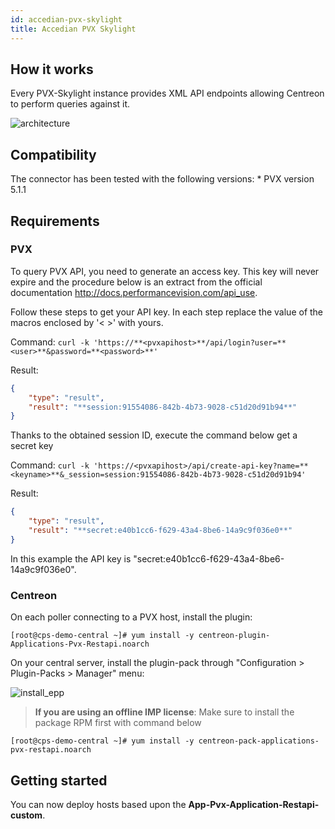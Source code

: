 ```yaml
---
id: accedian-pvx-skylight
title: Accedian PVX Skylight
---
```


## How it works

Every PVX-Skylight instance provides XML API endpoints allowing Centreon to
perform queries against it.

![architecture](../../assets/integrations/external/skylight-pvx-connector.png)

## Compatibility

The connector has been tested with the following versions: \* PVX version 5.1.1

## Requirements

### PVX

To query PVX API, you need to generate an access key. This key will never expire
and the procedure below is an extract from the official documentation
<http://docs.performancevision.com/api_use>.

Follow these steps to get your API key. In each step replace the value of the
macros enclosed by '\< \>' with yours.

Command: `curl -k
'https://**<pvxapihost>**/api/login?user=**<user>**&password=**<password>**'`

Result:

``` json
{
    "type": "result",
    "result": "**session:91554086-842b-4b73-9028-c51d20d91b94**"
}
```

Thanks to the obtained session ID, execute the command below get a secret key

Command: `curl -k
'https://<pvxapihost>/api/create-api-key?name=**<keyname>**&_session=session:91554086-842b-4b73-9028-c51d20d91b94'`

Result:

``` json
{
    "type": "result",
    "result": "**secret:e40b1cc6-f629-43a4-8be6-14a9c9f036e0**"
}
```

In this example the API key is "secret:e40b1cc6-f629-43a4-8be6-14a9c9f036e0".

### Centreon

On each poller connecting to a PVX host, install the plugin:

`[root@cps-demo-central ~]# yum install -y
centreon-plugin-Applications-Pvx-Restapi.noarch`

On your central server, install the plugin-pack through "Configuration \>
Plugin-Packs \> Manager" menu:

![install\_epp](../../assets/integrations/external/skylight-pvx-epp-install.png)

> **If you are using an offline IMP license**: Make sure to install
> the package RPM first with command below

`[root@cps-demo-central ~]# yum install -y
centreon-pack-applications-pvx-restapi.noarch`

## Getting started

You can now deploy hosts based upon the **App-Pvx-Application-Restapi-custom**.
